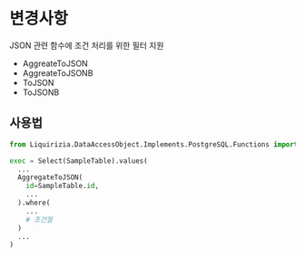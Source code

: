 # 변경사항

JSON 관련 함수에 조건 처리를 위한 필터 지원

- AggreateToJSON
- AggreateToJSONB
- ToJSON
- ToJSONB

## 사용법

```python
from Liquirizia.DataAccessObject.Implements.PostgreSQL.Functions import *

exec = Select(SampleTable).values(
  ...
  AggregateToJSON(
    id=SampleTable.id,
    ...
  ).where(
    ...
    # 조건절
  )
  ...
)
```

